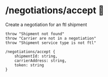 # /negotiations/accept 👤

Create a negotiation for an ftl shipment

```ejs
throw "Shipment not found"
throw "Carrier are not in a negotiation"
throw "Shipment service type is not ftl"

/negotiations/accept {
    shipmentId: string,
    carrierAddress: string,
    token: string
}
```
